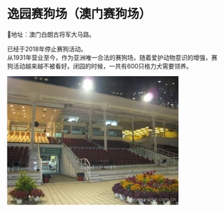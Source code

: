 # 逸园赛狗场（澳门赛狗场）  
📍地址︰澳门白朗古将军大马路。  
  
已经于2018年停止赛狗活动。  
从1931年营业至今，作为亚洲唯一合法的赛狗场，随着爱护动物意识的增强，赛狗活动越来越不被看好。闭园的时候，一共有600只格力犬需要领养。
  
![](https://raw.githubusercontent.com/szqq0512/Pic/main/img/202201212150391.png)  